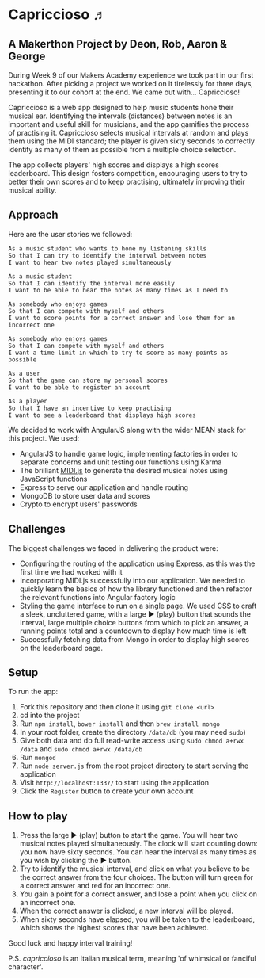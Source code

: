 # Capriccioso ♬

A Makerthon Project by Deon, Rob, Aaron & George
------------------

During Week 9 of our Makers Academy experience we took part in our first hackathon. After picking a project we worked on it tirelessly for three days, presenting it to our cohort at the end. We came out with... Capriccioso!

Capriccioso is a web app designed to help music students hone their musical ear. Identifying the intervals (distances) between notes is an important and useful skill for musicians, and the app gamifies the process of practising it. Capriccioso selects musical intervals at random and plays them using the MIDI standard; the player is given sixty seconds to correctly identify as many of them as possible from a multiple choice selection.

The app collects players' high scores and displays a high scores leaderboard. This design fosters competition, encouraging users to try to better their own scores and to keep practising, ultimately improving their musical ability.

Approach
--------
Here are the user stories we followed:
```
As a music student who wants to hone my listening skills
So that I can try to identify the interval between notes
I want to hear two notes played simultaneously

As a music student
So that I can identify the interval more easily
I want to be able to hear the notes as many times as I need to

As somebody who enjoys games
So that I can compete with myself and others
I want to score points for a correct answer and lose them for an incorrect one

As somebody who enjoys games
So that I can compete with myself and others
I want a time limit in which to try to score as many points as possible

As a user
So that the game can store my personal scores
I want to be able to register an account

As a player
So that I have an incentive to keep practising
I want to see a leaderboard that displays high scores
```

We decided to work with AngularJS along with the wider MEAN stack for this project. We used:

* AngularJS to handle game logic, implementing factories in order to separate concerns and unit testing our functions using Karma
* The brilliant [MIDI.js](https://github.com/mudcube/MIDI.js) to generate the desired musical notes using JavaScript functions
* Express to serve our application and handle routing
* MongoDB to store user data and scores
* Crypto to encrypt users' passwords

Challenges
----------
The biggest challenges we faced in delivering the product were:

* Configuring the routing of the application using Express, as this was the first time we had worked with it
* Incorporating MIDI.js successfully into our application. We needed to quickly learn the basics of how the library functioned and then refactor the relevant functions into Angular factory logic
* Styling the game interface to run on a single page. We used CSS to craft a sleek, uncluttered game, with a large ► (play) button that sounds the interval, large multiple choice buttons from which to pick an answer, a running points total and a countdown to display how much time is left
* Successfully fetching data from Mongo in order to display high scores on the leaderboard page.

Setup
-----
To run the app:

1. Fork this repository and then clone it using `git clone <url>`
2. cd into the project
3. Run `npm install`, `bower install` and then `brew install mongo`
4. In your root folder, create the directory `/data/db` (you may need `sudo`)
5. Give both data and db full read-write access using `sudo chmod a+rwx /data` and `sudo chmod a+rwx /data/db`
6. Run `mongod`
7. Run `node server.js` from the root project directory to start serving the application
8. Visit `http://localhost:1337/` to start using the application
9. Click the `Register` button to create your own account

How to play
----------
1. Press the large ► (play) button to start the game. You will hear two musical notes played simultaneously. The clock will start counting down: you now have sixty seconds. You can hear the interval as many times as you wish by clicking the ► button.
2. Try to identify the musical interval, and click on what you believe to be the correct answer from the four choices. The button will turn green for a correct answer and red for an incorrect one.
3. You gain a point for a correct answer, and lose a point when you click on an incorrect one.
4. When the correct answer is clicked, a new interval will be played.
5. When sixty seconds have elapsed, you will be taken to the leaderboard, which shows the highest scores that have been achieved.

Good luck and happy interval training!

P.S. *capriccioso* is an Italian musical term, meaning 'of whimsical or fanciful character'.
